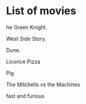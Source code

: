 # List of movies

he Green Knight.

West Side Story. 

Dune.

Licorice Pizza

Pig

The Mitchells vs the Machines

fast and furious
